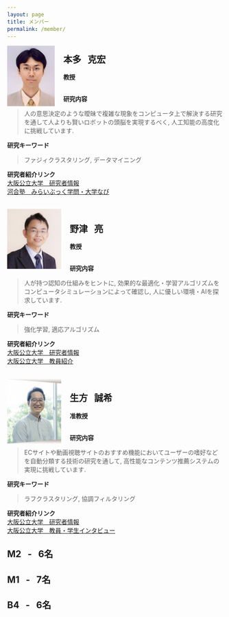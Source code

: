 ```yaml
---
layout: page
title: メンバー
permalink: /member/
---
```


<img src="/public/img/Prof-Honda.png" style="float: left; margin-right: 20px;" width="22%">

## 本多 &nbsp; 克宏
**教授** <br>
<br>

**研究内容** <br>
> 人の意思決定のような曖昧で複雑な現象をコンピュータ上で解決する研究を通して人よりも賢いロボットの頭脳を実現するべく, 人工知能の高度化に挑戦しています.

**研究キーワード** <br>
> ファジィクラスタリング, データマイニング

**研究者紹介リンク** <br>
[大阪公立大学　研究者情報](https://kyoiku-kenkyudb.omu.ac.jp/html/100001586_ja.html) <br>
[河合塾　みらいぶっく学問・大学なび](https://miraibook.jp/researcher/101)

<br>

<img src="/public/img/Prof-Notsu.png" style="float: left; margin-right: 20px;" width="25%">

## 野津 &nbsp; 亮
**教授** <br>
<br>

**研究内容** <br>
> 人が持つ認知の仕組みをヒントに, 効果的な最適化・学習アルゴリズムをコンピュータシミュレーションによって確認し, 人に優しい環境・AIを探求しています.

**研究キーワード** <br>
> 強化学習, 適応アルゴリズム

**研究者紹介リンク** <br>
[大阪公立大学　研究者情報](https://kyoiku-kenkyudb.omu.ac.jp/html/100001752_ja.html) <br>
[大阪公立大学　教員紹介](https://www.omu.ac.jp/sss/undergraduate/psychology/faculty/)

<br>

<img src="/public/img/Prof-Ubukata.png" style="float: left; margin-right: 20px;" width="25%">

## 生方 &nbsp; 誠希
**准教授** <br>
<br>

**研究内容** <br>
> ECサイトや動画視聴サイトのおすすめ機能においてユーザーの嗜好などを自動分類する技術の研究を通して, 高性能なコンテンツ推薦システムの実現に挑戦しています.

**研究キーワード** <br>
> ラフクラスタリング, 協調フィルタリング

**研究者紹介リンク** <br>
[大阪公立大学　研究者情報](https://kyoiku-kenkyudb.omu.ac.jp/html/100002338_ja.html) <br>
[大阪公立大学　教員・学生インタビュー](https://www.omu.ac.jp/i/interview/staff_ubukata/)

## M2 &nbsp; - &nbsp; 6名

## M1 &nbsp; - &nbsp; 7名

## B4 &nbsp; - &nbsp; 6名
